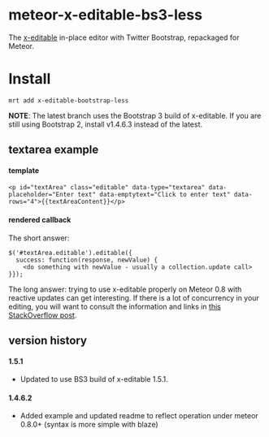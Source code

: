meteor-x-editable-bs3-less
==========================

The [x-editable](http://vitalets.github.io/x-editable/) in-place editor with Twitter Bootstrap,
repackaged for Meteor.

# Install

```
mrt add x-editable-bootstrap-less
```

**NOTE**: The latest branch uses the Bootstrap 3 build of x-editable. If you are still using Bootstrap 2, install v1.4.6.3 instead of the latest.

textarea example
----------------

#### template

    <p id="textArea" class="editable" data-type="textarea" data-placeholder="Enter text" data-emptytext="Click to enter text" data-rows="4">{{textAreaContent}}</p>
    
#### rendered callback

The short answer:

    $('#textArea.editable').editable({
      success: function(response, newValue) {
        <do something with newValue - usually a collection.update call>
    }});

The long answer: trying to use x-editable properly on Meteor 0.8 with reactive updates can get interesting. If there is a lot of concurrency in your editing, you will want to consult the information and links in [this StackOverflow post](http://stackoverflow.com/a/23144211/586086).

version history
---------------
#### 1.5.1

- Updated to use BS3 build of x-editable 1.5.1.

#### 1.4.6.2

- Added example and updated readme to reflect operation under meteor 0.8.0+ (syntax is more simple with blaze)
